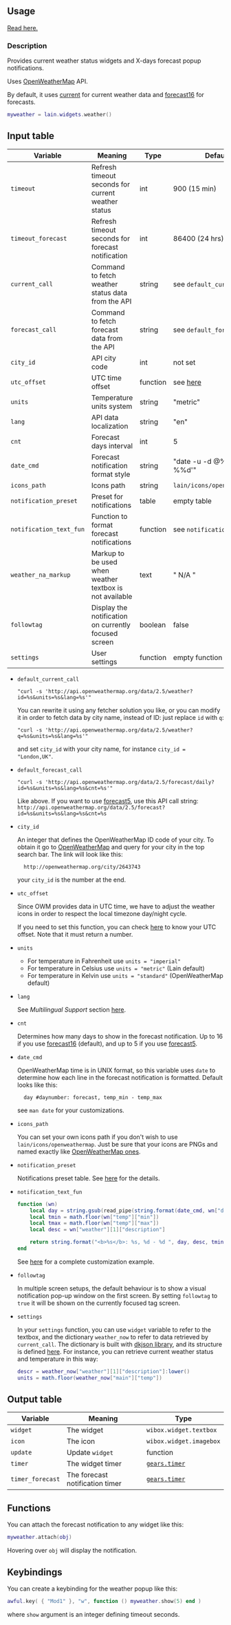 ## Usage

[Read here.](https://github.com/copycat-killer/lain/wiki/Widgets#usage)

### Description

Provides current weather status widgets and X-days forecast popup notifications.

Uses [OpenWeatherMap](http://openweathermap.org/api) API.

By default, it uses [current](http://openweathermap.org/current) for current weather data and [forecast16](http://openweathermap.org/forecast16) for forecasts.

```lua
myweather = lain.widgets.weather()
```

## Input table

Variable | Meaning | Type | Default
--- | --- | --- | ---
`timeout` | Refresh timeout seconds for current weather status | int | 900 (15 min)
`timeout_forecast` | Refresh timeout seconds for forecast notification | int | 86400 (24 hrs)
`current_call` | Command to fetch weather status data from the API | string | see `default_current_call`
`forecast_call` | Command to fetch forecast data from the API | string | see `default_forecast_call`
`city_id` | API city code | int | not set
`utc_offset` | UTC time offset | function | see [here](https://github.com/copycat-killer/lain/blob/master/widgets/weather.lua#L44-L47)
`units` | Temperature units system | string | "metric"
`lang` | API data localization | string | "en"
`cnt` | Forecast days interval | int | 5
`date_cmd` | Forecast notification format style | string | "date -u -d @%d +'%%a %%d'"
`icons_path` | Icons path | string | `lain/icons/openweathermap`
`notification_preset` | Preset for notifications | table | empty table
`notification_text_fun` | Function to format forecast notifications | function | see `notification_text_fun`
`weather_na_markup` | Markup to be used when weather textbox is not available | text | " N/A "
`followtag` | Display the notification on currently focused screen | boolean | false
`settings` | User settings | function | empty function

- ``default_current_call``

    `"curl -s 'http://api.openweathermap.org/data/2.5/weather?id=%s&units=%s&lang=%s'"`

    You can rewrite it using any fetcher solution you like, or you can modify it in order to fetch data by city name, instead of ID: just replace `id` with `q`:

    `"curl -s 'http://api.openweathermap.org/data/2.5/weather?q=%s&units=%s&lang=%s'"`

    and set `city_id` with your city name, for instance `city_id = "London,UK"`.

- ``default_forecast_call``

    `"curl -s 'http://api.openweathermap.org/data/2.5/forecast/daily?id=%s&units=%s&lang=%s&cnt=%s'"`

    Like above.
    If you want to use [forecast5](http://openweathermap.org/forecast5), use this API call string:
    `http://api.openweathermap.org/data/2.5/forecast?id=%s&units=%s&lang=%s&cnt=%s`

- ``city_id``

    An integer that defines the OpenWeatherMap ID code of your city.
    To obtain it go to [OpenWeatherMap](http://openweathermap.org/) and query for your city in the top search bar. The link will look like this:

        http://openweathermap.org/city/2643743

    your `city_id` is the number at the end.


- ``utc_offset``

    Since OWM provides data in UTC time, we have to adjust the weather icons in order to respect the local timezone day/night cycle.

    If you need to set this function, you can check [here](https://en.wikipedia.org/wiki/List_of_UTC_time_offsets) to know your UTC offset. Note that it must return a number.

- ``units``

    - For temperature in Fahrenheit use `units = "imperial"`
    - For temperature in Celsius use `units = "metric"` (Lain default)
    - For temperature in Kelvin use `units = "standard"` (OpenWeatherMap default)

- ``lang``

    See *Multilingual Support* section [here](http://openweathermap.org/current).

- ``cnt``

    Determines how many days to show in the forecast notification. Up to 16 if you use [forecast16](http://openweathermap.org/forecast16)  (default), and up to 5 if you use [forecast5](http://openweathermap.org/forecast5).

- ``date_cmd``

    OpenWeatherMap time is in UNIX format, so this variable uses `date` to determine how each line in the forecast notification is formatted. Default looks like this:

        day #daynumber: forecast, temp_min - temp_max

    see `man date` for your customizations.

- ``icons_path``

    You can set your own icons path if you don't wish to use `lain/icons/openweathermap`. Just be sure that your icons are PNGs and named exactly like [OpenWeatherMap ones](http://openweathermap.org/weather-conditions).

- ``notification_preset``

   Notifications preset table. See [here](https://awesomewm.org/doc/api/libraries/naughty.html#notify) for the details.

- ``notification_text_fun``
   ```lua
   function (wn)
       local day = string.gsub(read_pipe(string.format(date_cmd, wn["dt"])), "\n", "")
       local tmin = math.floor(wn["temp"]["min"])
       local tmax = math.floor(wn["temp"]["max"])
       local desc = wn["weather"][1]["description"]

       return string.format("<b>%s</b>: %s, %d - %d ", day, desc, tmin, tmax)
   end
   ```
   See [here](https://github.com/copycat-killer/lain/issues/186#issuecomment-203400918) for a complete customization example.

- ``followtag``

   In multiple screen setups, the default behaviour is to show a visual notification pop-up window on the first screen. By setting `followtag` to `true` it will be shown on the currently focused tag screen.

- ``settings``

    In your `settings` function, you can use `widget` variable to refer to the textbox, and the dictionary `weather_now` to refer to data retrieved by `current_call`. The dictionary is built with [dkjson library](http://dkolf.de/src/dkjson-lua.fsl/home), and its structure is defined [here](http://openweathermap.org/weather-data).
    For instance, you can retrieve current weather status and temperature in this way:
    ```lua
    descr = weather_now["weather"][1]["description"]:lower()
    units = math.floor(weather_now["main"]["temp"])
    ```

## Output table

Variable | Meaning | Type
--- | --- | ---
`widget` | The widget | `wibox.widget.textbox`
`icon` | The icon | `wibox.widget.imagebox`
`update` | Update `widget` | function
`timer` | The widget timer | [`gears.timer`](https://awesomewm.org/doc/api/classes/gears.timer.html)
`timer_forecast` | The forecast notification timer | [`gears.timer`](https://awesomewm.org/doc/api/classes/gears.timer.html)

## Functions

You can attach the forecast notification to any widget like this:

```lua
myweather.attach(obj)
```

Hovering over ``obj`` will display the notification.

## Keybindings

You can create a keybinding for the weather popup like this:

```lua
awful.key( { "Mod1" }, "w", function () myweather.show(5) end )
```

where ``show`` argument is an integer defining timeout seconds.